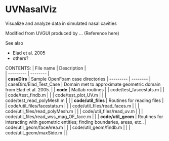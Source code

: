 # UVNasalViz
Visualize and analyze data in simulated nasal cavities

Modified from UVGUI produced by ...
  (Reference here)
  
See also
- Elad et al. 2005
- others?

CONTENTS: 
| File name | Description |  
| --------- | -------- |     
| **caseDirs** | Sample OpenFoam case directories
| --------- |  -------- |  
 | caseDirs/Elad_Test_Case | Domain met to approximate geometric domain from Elad et al. 2005. |
| **code** |  Matlab routines |
| code/test_fascestats.m | |
| code/test_findb.m | |
| code/test_plot_UV.m | |
| code/test_read_polyMesh.m | |
| **code/util_files** | Routines for reading files |
| code/util_files/facestats.m | |
| code/util_files/read_faces.m | |
| code/util_files/read_polyMesh.m | |
| code/util_files/read_uv.m | |
| code/util_files/read_wss_mag_OF_face.m | |
| **code/util_geom** | Routines for interacting with geometric entities; finding boundaries, areas, etc..
| code/util_geom/faceArea.m | | 
| code/util_geom/findb.m | | 
| code/util_geom/maxSide.m | | 
